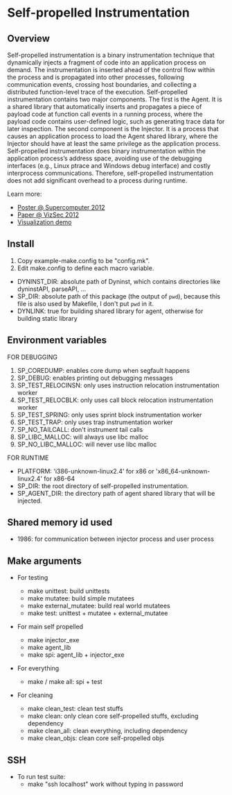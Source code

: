 Self-propelled Instrumentation
==============================

Overview
--------

Self-propelled instrumentation is a binary instrumentation technique that dynamically injects a fragment of code into an application process on demand. The instrumentation is inserted ahead of the control flow within the process and is propagated into other processes, following communication events, crossing host boundaries, and collecting a distributed function-level trace of the execution. Self-propelled instrumentation contains two major components. The first is the Agent. It is a shared library that automatically inserts and propagates a piece of payload code at function call events in a running process, where the payload code contains user-defined logic, such as generating trace data for later inspection. The second component is the Injector. It is a process that causes an application process to load the Agent shared library, where the Injector should have at least the same privilege as the application process. Self-propelled instrumentation does binary instrumentation within the application process’s address space, avoiding use of the debugging interfaces (e.g., Linux ptrace and Windows debug interface) and costly interprocess communications. Therefore, self-propelled instrumentation does not add significant overhead to a process during runtime.

Learn more:

* [Poster @ Supercomputer 2012](https://github.com/wenbinf/spi/files/497189/Fang12SelfPropelled.pdf)
* [Paper @ VizSec 2012](http://research.cs.wisc.edu/mist/papers/Wenbin12SecSTAR.pdf)
* [Visualization demo](http://research.cs.wisc.edu/mist/projects/SecSTAR/)

Install
-------
1. Copy example-make.config to be "config.mk".
2. Edit make.config to define each macro variable.
  - DYNINST_DIR: absolute path of Dyninst, which contains directories like
    dyninstAPI, parseAPI, ...
  - SP_DIR: absolute path of this package (the output of `pwd`), because this
    file is also used by Makefile, I don't put `pwd` in it.
  - DYNLINK: true for building shared library for agent, otherwise for building
    static library

Environment variables
---------------------

FOR DEBUGGING

1. SP_COREDUMP: enables core dump when segfault happens
2. SP_DEBUG: enables printing out debugging messages
3. SP_TEST_RELOCINSN: only uses instruction relocation instrumentation worker
4. SP_TEST_RELOCBLK: only uses call block relocation instrumentation worker
5. SP_TEST_SPRING: only uses sprint block instrumentation worker
6. SP_TEST_TRAP: only uses trap instrumentation worker
7. SP_NO_TAILCALL: don't instrument tail calls
8. SP_LIBC_MALLOC: will always use libc malloc
9. SP_NO_LIBC_MALLOC: will never use libc malloc

FOR RUNTIME

* PLATFORM: 'i386-unknown-linux2.4' for x86 or 'x86_64-unknown-linux2.4' for
          x86-64
* SP_DIR: the root directory of self-propelled instrumentation.
* SP_AGENT_DIR: the directory path of agent shared library that will be injected.

Shared memory id used
---------------------
* 1986: for communication between injector process and user process

Make arguments
--------------
- For testing
  - make unittest: build unittests
  - make mutatee: build simple mutatees
  - make external_mutatee: build real world mutatees
  - make test: unittest + mutatee + external_mutatee

- For main self propelled
  - make injector_exe
  - make agent_lib
  - make spi: agent_lib + injector_exe

- For everything
  - make / make all: spi + test

- For cleaning
  - make clean_test: clean test stuffs
  - make clean: only clean core self-propelled stuffs, excluding dependency
  - make clean_all: clean everything, including dependency
  - make clean_objs: clean core self-propelled objs

SSH
---
- To run test suite:
  - make "ssh localhost" work without typing in password
